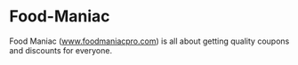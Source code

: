 # Food-Maniac
Food Maniac (www.foodmaniacpro.com) is all about getting quality coupons and discounts for everyone.
